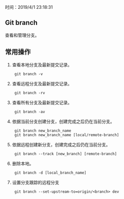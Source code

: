 时间：2019/4/1 23:18:31  

## Git branch 

查看和管理分支。

## 常用操作

1. 查看本地分支及最新提交记录。

		git branch -v
2. 查看远程分支及最新提交记录。

		git branch -rv
1. 查看所有分支及最新提交记录。

		git branch -av
2. 依据当前分支创建分支，创建完成之后仍在当前分支。

		git branch new_branch_name
		git branch new_branch_name [local/remote-branch]

4. 依据远程创建新分支，创建完成之后仍在当前分支。

		git branch --track [new_branch] [remote-branch]

4. 删除本地。

		git branch -d [local_branch_name]

5. 设置分支跟踪的远程分支

		git branch --set-upstream-to=origin/<branch> dev


